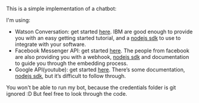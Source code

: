 This is a simple implementation of a chatbot:

I'm using:
* Watson Conversation: get started [here](https://www.ibm.com/watson/services/conversation/). 
IBM are good enough to provide you with an easy getting started tutorial, and a [nodejs sdk](https://github.com/watson-developer-cloud/node-sdk) to use to integrate with your software.
* Facebook Messenger API: get started [here](https://developers.facebook.com/docs/messenger-platform). 
The people from facebook are also providing you with a webhook, [nodejs sdk](https://github.com/Charca/bootbot) and documentation to guide you through the embedding process. 
* Google API(youtube): get started [here](https://console.developers.google.com/projectselector/apis/dashboard). There’s some documentation, [nodejs sdk](https://github.com/google/google-api-nodejs-client), but it’s difficult to follow through.

You won't be able to run my bot, because the credentials folder is git ignored :D
But feel free to look through the code.
